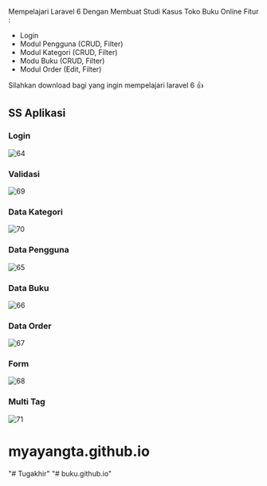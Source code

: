 
Mempelajari Laravel 6 Dengan Membuat Studi Kasus Toko Buku Online
Fitur : 
- Login
- Modul Pengguna (CRUD, Filter)
- Modul Kategori  (CRUD, Filter)
- Modu Buku (CRUD, Filter)
- Modul Order (Edit, Filter)

Silahkan download bagi yang ingin mempelajari laravel 6 :+1:

## SS Aplikasi

### Login
![64](https://user-images.githubusercontent.com/13019337/66284391-b1d80f00-e8f1-11e9-8f23-d8e83c325486.png)

### Validasi
![69](https://user-images.githubusercontent.com/13019337/66284399-b8ff1d00-e8f1-11e9-92dc-ddb027a76a29.png)

### Data Kategori
![70](https://user-images.githubusercontent.com/13019337/66284678-22cbf680-e8f3-11e9-955f-569393decd40.png)

### Data Pengguna
![65](https://user-images.githubusercontent.com/13019337/66284400-b8ff1d00-e8f1-11e9-9a1e-4cbdb3921c61.png)

### Data Buku
![66](https://user-images.githubusercontent.com/13019337/66284401-b997b380-e8f1-11e9-9591-4ae1d82b3151.png)

### Data Order
![67](https://user-images.githubusercontent.com/13019337/66284403-b997b380-e8f1-11e9-94cd-7d3105a11cbb.png)

### Form
![68](https://user-images.githubusercontent.com/13019337/66284404-b997b380-e8f1-11e9-9d91-f8e28c395fc2.png)


### Multi Tag
![71](https://user-images.githubusercontent.com/13019337/66284725-658dce80-e8f3-11e9-85fd-9fd91263bb4a.png)


# myayangta.github.io
"# Tugakhir" 
"# buku.github.io" 
